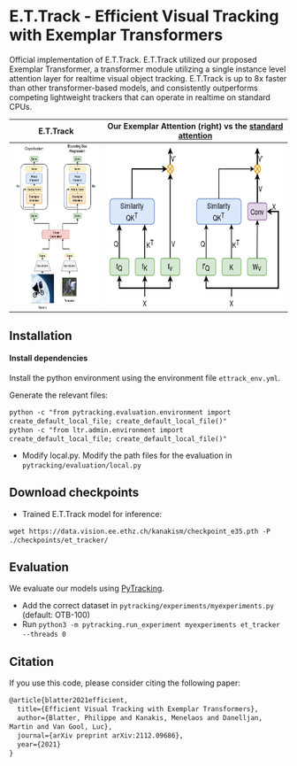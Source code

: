 # E.T.Track - Efficient Visual Tracking with Exemplar Transformers
Official implementation of E.T.Track. 
E.T.Track utilized our proposed Exemplar Transformer, a transformer module utilizing a single instance level attention layer for realtime visual object tracking.
E.T.Track is up to 8x faster than other transformer-based models, and consistently outperforms competing lightweight trackers that can operate in realtime on standard CPUs. 


E.T.Track        |  Our Exemplar Attention (right) vs the [standard attention](https://proceedings.neurips.cc/paper/2017/file/3f5ee243547dee91fbd053c1c4a845aa-Paper.pdf) 
:----------------------------------------------------------:|:----------------------------------------------------------:
<img src='assets/ET.png' align="center" height=300>   |  <img src='assets/V2_att_module.png' align="center" height=300>

## Installation

#### Install dependencies

Install the python environment using the environment file `ettrack_env.yml`.

Generate the relevant files:
```
python -c "from pytracking.evaluation.environment import create_default_local_file; create_default_local_file()"
python -c "from ltr.admin.environment import create_default_local_file; create_default_local_file()"
```

* Modify local.py.
    Modify the path files for the evaluation in `pytracking/evaluation/local.py`

[comment]: <> (## Data preparation)

[comment]: <> (* Data preparation is based on the scripts from [here]&#40;https://github.com/researchmm/TracKit/tree/master/lib/dataset/crop&#41;. <br />)

[comment]: <> (* Place the [COCO]&#40;https://cocodataset.org/&#41;, [GOT-10k]&#40;http://got-10k.aitestunion.com/&#41;, [LaSOT]&#40;http://vision.cs.stonybrook.edu/~lasot/&#41;, and [TrackingNet]&#40;https://tracking-net.org/&#41; datasets following the file structure below)

[comment]: <> (```)

[comment]: <> (datasets)

[comment]: <> (├── coco)

[comment]: <> (│   ├── train2017)

[comment]: <> (│   ├── val2017)

[comment]: <> (│   └── annotations)

[comment]: <> (├── got10k)

[comment]: <> (│   ├── train)

[comment]: <> (│   │   ├── GOT-10k_Train_000001/)

[comment]: <> (│   │   ├── ...)

[comment]: <> (│   │   ├── GOT-10k_Train_009335/)

[comment]: <> (│   │   └── list.txt)

[comment]: <> (│   └── val)

[comment]: <> (│       ├── GOT-10k_Val_000001/)

[comment]: <> (│       ├── ...)

[comment]: <> (│       ├── GOT-10k_Val_009335/)

[comment]: <> (│       └── list.txt)

[comment]: <> (├── LaSOTBenchmark)

[comment]: <> (│   ├── airplane)

[comment]: <> (│   │   ├── airplane-1)

[comment]: <> (│   │   ├── ...)

[comment]: <> (│   │   └── airplane-20)

[comment]: <> (│   ├── ...)

[comment]: <> (│   └── zebra)

[comment]: <> (│       ├── zebra-1)

[comment]: <> (│       ├── ...)

[comment]: <> (│       └── zebra-20)

[comment]: <> (└── trackingnet)

[comment]: <> (    ├── TRAIN_0)

[comment]: <> (    │   ├── anno)

[comment]: <> (    │   └── frames)

[comment]: <> (    ├── ...)

[comment]: <> (    └── TRAIN_3)

[comment]: <> (        ├── anno)

[comment]: <> (        └── frames    )

[comment]: <> (```)

[comment]: <> (* Execute the dataset preparation with: )

[comment]: <> (```)

[comment]: <> (python -m lib.dataset.crop.dataset_gen)

[comment]: <> (```)

[comment]: <> (* Modify the paths to the training data directory and the annotations json file in `tracking/basic_model/et_tracker.yaml`)


## Download checkpoints

[comment]: <> (* LightTrack SuperNet checkpoint used for the initialization of the backbone when training a new model:)

[comment]: <> (```)

[comment]: <> (wget https://data.vision.ee.ethz.ch/kanakism/LT_SuperNet.tar -P ./checkpoints/supernet/ )

[comment]: <> (```)
* Trained E.T.Track model for inference:
```
wget https://data.vision.ee.ethz.ch/kanakism/checkpoint_e35.pth -P ./checkpoints/et_tracker/ 
```

[comment]: <> (## Training)

[comment]: <> (* Runing the following commands to train the E.T.Tracker.)

[comment]: <> (    ```bash)

[comment]: <> (    conda activate <ENV NAME>)

[comment]: <> (    cd exemplar-transformer-tracking)

[comment]: <> (    bash tracking/basic_model/training.sh)

[comment]: <> (    ```  )

## Evaluation
We evaluate our models using [PyTracking](https://github.com/visionml/pytracking).
* Add the correct dataset in `pytracking/experiments/myexperiments.py` (default: OTB-100)
* Run `python3 -m pytracking.run_experiment myexperiments et_tracker --threads 0`

## Citation

If you use this code, please consider citing the following paper:

```
@article{blatter2021efficient,
  title={Efficient Visual Tracking with Exemplar Transformers},
  author={Blatter, Philippe and Kanakis, Menelaos and Danelljan, Martin and Van Gool, Luc},
  journal={arXiv preprint arXiv:2112.09686},
  year={2021}
}
```